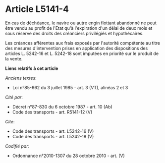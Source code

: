 # Article L5141-4

En cas de déchéance, le navire ou autre engin flottant abandonné ne peut être vendu au profit de l'Etat qu'à l'expiration
d'un délai de deux mois et sous réserve des droits des créanciers privilégiés et hypothécaires. 

Les créances afférentes aux frais exposés par l'autorité compétente au titre des mesures d'intervention prises en application
des dispositions des articles L. 5242-16 et L. 5242-18 sont imputées en priorité sur le produit de la vente.

**Liens relatifs à cet article**

_Anciens textes_:

  - Loi n°85-662 du 3 juillet 1985 - art. 3 (VT), alinéas 2 et 3

_Cité par_:

  - Décret n°87-830 du 6 octobre 1987 - art. 10 (Ab)
  - Code des transports - art. R5141-12 (V)

_Cite_:

  - Code des transports - art. L5242-16 (V)
  - Code des transports - art. L5242-18 (V)

_Codifié par_:

  - Ordonnance n°2010-1307 du 28 octobre 2010 - art. (V)
